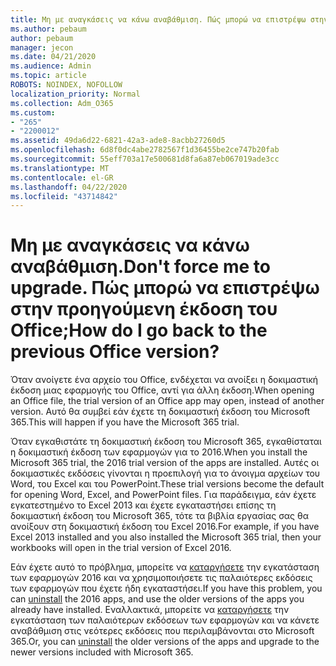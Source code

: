 ```yaml
---
title: Μη με αναγκάσεις να κάνω αναβάθμιση. Πώς μπορώ να επιστρέψω στην προηγούμενη έκδοση του Office;
ms.author: pebaum
author: pebaum
manager: jecon
ms.date: 04/21/2020
ms.audience: Admin
ms.topic: article
ROBOTS: NOINDEX, NOFOLLOW
localization_priority: Normal
ms.collection: Adm_O365
ms.custom:
- "265"
- "2200012"
ms.assetid: 49da6d22-6821-42a3-ade8-8acbb27260d5
ms.openlocfilehash: 6d8f0dc4abe2782567f1d36455be2ce747b20fab
ms.sourcegitcommit: 55eff703a17e500681d8fa6a87eb067019ade3cc
ms.translationtype: MT
ms.contentlocale: el-GR
ms.lasthandoff: 04/22/2020
ms.locfileid: "43714842"
---
```

# <a name="dont-force-me-to-upgrade-how-do-i-go-back-to-the-previous-office-version"></a><span data-ttu-id="59664-103">Μη με αναγκάσεις να κάνω αναβάθμιση.</span><span class="sxs-lookup"><span data-stu-id="59664-103">Don't force me to upgrade.</span></span> <span data-ttu-id="59664-104">Πώς μπορώ να επιστρέψω στην προηγούμενη έκδοση του Office;</span><span class="sxs-lookup"><span data-stu-id="59664-104">How do I go back to the previous Office version?</span></span>

<span data-ttu-id="59664-105">Όταν ανοίγετε ένα αρχείο του Office, ενδέχεται να ανοίξει η δοκιμαστική έκδοση μιας εφαρμογής του Office, αντί για άλλη έκδοση.</span><span class="sxs-lookup"><span data-stu-id="59664-105">When opening an Office file, the trial version of an Office app may open, instead of another version.</span></span> <span data-ttu-id="59664-106">Αυτό θα συμβεί εάν έχετε τη δοκιμαστική έκδοση του Microsoft 365.</span><span class="sxs-lookup"><span data-stu-id="59664-106">This will happen if you have the Microsoft 365 trial.</span></span>
  
<span data-ttu-id="59664-107">Όταν εγκαθιστάτε τη δοκιμαστική έκδοση του Microsoft 365, εγκαθίσταται η δοκιμαστική έκδοση των εφαρμογών για το 2016.</span><span class="sxs-lookup"><span data-stu-id="59664-107">When you install the Microsoft 365 trial, the 2016 trial version of the apps are installed.</span></span> <span data-ttu-id="59664-108">Αυτές οι δοκιμαστικές εκδόσεις γίνονται η προεπιλογή για το άνοιγμα αρχείων του Word, του Excel και του PowerPoint.</span><span class="sxs-lookup"><span data-stu-id="59664-108">These trial versions become the default for opening Word, Excel, and PowerPoint files.</span></span> <span data-ttu-id="59664-109">Για παράδειγμα, εάν έχετε εγκατεστημένο το Excel 2013 και έχετε εγκαταστήσει επίσης τη δοκιμαστική έκδοση του Microsoft 365, τότε τα βιβλία εργασίας σας θα ανοίξουν στη δοκιμαστική έκδοση του Excel 2016.</span><span class="sxs-lookup"><span data-stu-id="59664-109">For example, if you have Excel 2013 installed and you also installed the Microsoft 365 trial, then your workbooks will open in the trial version of Excel 2016.</span></span>
  
<span data-ttu-id="59664-110">Εάν έχετε αυτό το πρόβλημα, μπορείτε να [καταργήσετε](https://support.office.com/article/9dd49b83-264a-477a-8fcc-2fdf5dbf61d8.aspx) την εγκατάσταση των εφαρμογών 2016 και να χρησιμοποιήσετε τις παλαιότερες εκδόσεις των εφαρμογών που έχετε ήδη εγκαταστήσει.</span><span class="sxs-lookup"><span data-stu-id="59664-110">If you have this problem, you can [uninstall](https://support.office.com/article/9dd49b83-264a-477a-8fcc-2fdf5dbf61d8.aspx) the 2016 apps, and use the older versions of the apps you already have installed.</span></span> <span data-ttu-id="59664-111">Εναλλακτικά, μπορείτε να [καταργήσετε](https://support.office.com/article/9dd49b83-264a-477a-8fcc-2fdf5dbf61d8.aspx) την εγκατάσταση των παλαιότερων εκδόσεων των εφαρμογών και να κάνετε αναβάθμιση στις νεότερες εκδόσεις που περιλαμβάνονται στο Microsoft 365.</span><span class="sxs-lookup"><span data-stu-id="59664-111">Or, you can [uninstall](https://support.office.com/article/9dd49b83-264a-477a-8fcc-2fdf5dbf61d8.aspx) the older versions of the apps and upgrade to the newer versions included with Microsoft 365.</span></span>
